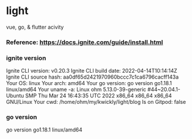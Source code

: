 # light
vue, go, &amp; flutter acivity

### Reference: https://docs.ignite.com/guide/install.html



### ignite version
Ignite CLI version:     v0.20.3
Ignite CLI build date:  2022-04-14T10:14:14Z
Ignite CLI source hash: aa0df65d2421970960bccc7c1ca6796cacff143a
Your OS:                linux
Your arch:              amd64
Your go version:        go version go1.18.1 linux/amd64
Your uname -a:          Linux ohm 5.13.0-39-generic #44~20.04.1-Ubuntu SMP Thu Mar 24 16:43:35 UTC 2022 x86_64 x86_64 x86_64 GNU/Linux
Your cwd:               /home/ohm/my/kwickly/light/blog
Is on Gitpod:           false


### go version
go version go1.18.1 linux/amd64
